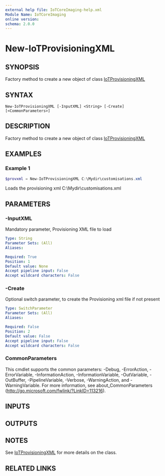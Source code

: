 ```yaml
---
external help file: IoTCoreImaging-help.xml
Module Name: IoTCoreImaging
online version:
schema: 2.0.0
---
```


# New-IoTProvisioningXML

## SYNOPSIS
Factory method to create a new object of class [IoTProvisioningXML](.\Classes\IoTProvisioningXML.md)

## SYNTAX

```
New-IoTProvisioningXML [-InputXML] <String> [-Create] [<CommonParameters>]
```

## DESCRIPTION
Factory method to create a new object of class [IoTProvisioningXML](.\Classes\IoTProvisioningXML.md)

## EXAMPLES

### Example 1
```Powershell
$provxml = New-IoTProvisioningXML C:\Mydir\customisations.xml
```

Loads the provisioning xml C:\Mydir\customisations.xml

## PARAMETERS

### -InputXML
Mandatory parameter, Provisioning XML file to load
```yaml
Type: String
Parameter Sets: (All)
Aliases:

Required: True
Position: 1
Default value: None
Accept pipeline input: False
Accept wildcard characters: False
```

### -Create
Optional switch parameter, to create the Provisioning xml file if not present

```yaml
Type: SwitchParameter
Parameter Sets: (All)
Aliases:

Required: False
Position: 2
Default value: False
Accept pipeline input: False
Accept wildcard characters: False
```

### CommonParameters
This cmdlet supports the common parameters: -Debug, -ErrorAction, -ErrorVariable, -InformationAction, -InformationVariable, -OutVariable, -OutBuffer, -PipelineVariable, -Verbose, -WarningAction, and -WarningVariable. For more information, see about_CommonParameters (http://go.microsoft.com/fwlink/?LinkID=113216).

## INPUTS

## OUTPUTS

## NOTES
See [IoTProvisioningXML](.\Classes\IoTProvisioningXML.md) for more details on the class.

## RELATED LINKS
